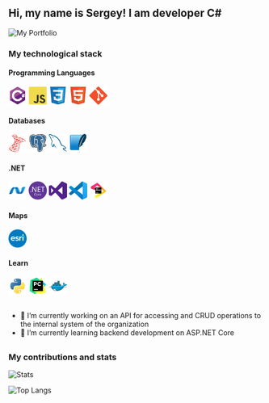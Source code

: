 ## Hi, my name is Sergey! I am developer C#

![My Portfolio](https://github.com/brainstable/portfolio) 

### My technological stack

#### Programming Languages
<div>
  <img src="https://github.com/devicons/devicon/blob/master/icons/csharp/csharp-original.svg" title="C#" alt="C#" width="36" height="36"/>
  <img src="https://github.com/devicons/devicon/blob/master/icons/javascript/javascript-original.svg" title="JavaScript" alt="JavaScript" width="36" height="36"/>
  <img src="https://github.com/devicons/devicon/blob/master/icons/css3/css3-original.svg" title="CSS" alt="CSS" width="36" height="36"/>
  <img src="https://github.com/devicons/devicon/blob/master/icons/html5/html5-original.svg" title="HTML5" alt="HTML5" width="36" height="36"/>
  <img src="https://github.com/devicons/devicon/blob/master/icons/git/git-original.svg" title="Git" alt="Git" width="36" height="36"/>
</div>

#### Databases

<div>
  <img src="https://github.com/devicons/devicon/blob/master/icons/microsoftsqlserver/microsoftsqlserver-plain.svg" title="SQLServer" alt="SQLServer" width="36" height="36"/>
  <img src="https://github.com/devicons/devicon/blob/master/icons/postgresql/postgresql-original.svg" title="PostgreSQL" alt="PostgreSQL" width="36" height="36"/>
  <img src="https://github.com/devicons/devicon/blob/master/icons/mysql/mysql-original.svg" title="MySQL" alt="MySQL" width="36" height="36"/>
  <img src="https://github.com/devicons/devicon/blob/master/icons/sqlite/sqlite-original.svg" title="SQLite" alt="SQLite" width="36" height="36"/>
</div>

#### .NET

<div>
  <img src="https://github.com/devicons/devicon/blob/master/icons/dot-net/dot-net-original.svg" title="DotNet" alt="DotNet" width="36" height="36"/>
  <img src="https://github.com/devicons/devicon/blob/master/icons/dotnetcore/dotnetcore-original.svg" title="DotNetCore" alt="DotNetCore" width="36" height="36"/>
  <img src="https://github.com/devicons/devicon/blob/master/icons/visualstudio/visualstudio-plain.svg" title="VisualStudio" alt="VisualStudio" width="36" height="36"/>
  <img src="https://github.com/devicons/devicon/blob/master/icons/vscode/vscode-original.svg" title="VSCode" alt="VSCode" width="36" height="36"/>
  <img src="https://github.com/devicons/devicon/blob/master/icons/jetbrains/jetbrains-original.svg" title="JetBrains" alt="JetBrains" width="36" height="36"/>
</div>

#### Maps

<div>
  <img src="https://github.com/Esri/awesome-arcgis-developers/blob/main/esri-logo.png" title="Esri" alt="Esri" width="36" height="36"/>
</div>

#### Learn
<div>
  <img src="https://github.com/devicons/devicon/blob/master/icons/python/python-original.svg" title="Python" alt="Python" width="36" height="36"/>
  <img src="https://github.com/devicons/devicon/blob/master/icons/pycharm/pycharm-original.svg" title="PyCharm" alt="PyCharm" width="36" height="36"/>
  <img src="https://github.com/devicons/devicon/blob/master/icons/docker/docker-original.svg" title="Docker" alt="Docker" width="36" height="36"/>
</div>

##

- 🔭 I’m currently working on an API for accessing and CRUD operations to the internal system of the organization
- 🌱 I’m currently learning backend development on ASP.NET Core

##

### My contributions and stats

![Stats](https://github-readme-streak-stats.herokuapp.com/?user=brainstable) 

![Top Langs](https://github-readme-stats.vercel.app/api/top-langs/?username=brainstable&layout=compact)
